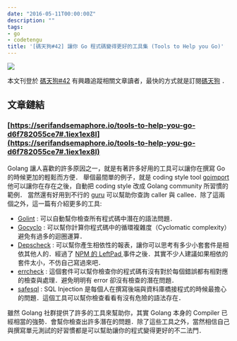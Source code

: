 ```yaml
---
date: "2016-05-11T00:00:00Z"
description: ""
tags:
- go
- codetengu
title: '[碼天狗#42] 讓你 Go 程式碼變得更好的工具集 (Tools to Help you Go)'
---
```


![](https://cdn-images-1.medium.com/max/2000/1*RzE9hBgmsl6gaxCfO4n5Wg.jpeg)

本文刊登於 [碼天狗#42](http://weekly.codetengu.com/issues/42#start) 有興趣追蹤相關文章讀者，最快的方式就是訂閱[碼天狗](http://weekly.codetengu.com) ．

## 文章鏈結

### [https://serifandsemaphore.io/tools-to-help-you-go-d6f782055ce7#.1iex1ex8l](https://serifandsemaphore.io/tools-to-help-you-go-d6f782055ce7#.1iex1ex8l)



Golang 讓人喜歡的許多原因之一，就是有著許多好用的工具可以讓你在撰寫 Go 的時候更加的輕鬆而方便． 舉個最間單的例子，就是 coding style tool [goimport](https://github.com/bradfitz/goimports)  他可以讓你在存在之後，自動把 coding style 改成 Golang community 所習慣的範例． 當然還有好用到不行的 [guru](https://godoc.org/golang.org/x/tools/cmd/guru) 可以幫助你查詢 caller 與 callee．除了這兩個之外，這一篇有介紹更多的工具:

- [Golint](https://github.com/golang/lint) : 可以自動幫你檢查所有程式碼中潛在的語法問題．
- [Gocyclo](https://github.com/fzipp/gocyclo) : 可以幫你計算你程式碼中的循環複雜度（Cyclomatic complexity）避免有過多的迴圈運算．
- [Depscheck](https://github.com/divan/depscheck) :  可以幫你產生相依性的報表，讓你可以思考有多少小套套件是相依其他人的．經過了 [NPM 的 LeftPad ](http://www.thenewslens.com/post/305094/) 事件之後．其實不少人建議如果相依的套件太小，不仿自己寫過來吧．
- [errcheck](https://github.com/kisielk/errcheck) : 這個套件可以幫你檢查你的程式碼有沒有對於每個錯誤都有相對應的檢查與處理．避免明明有 error 卻沒有檢查的潛在問題．
- [safesql](https://github.com/stripe/safesql) : SQL Injection 是每個人在撰寫後端與資料庫橋接程式的時候最擔心的問題．這個工具可以幫你檢查看看有沒有危險的語法存在．

雖然 Golang 社群提供了許多的工具來幫助你，其實 Golang 本身的 Compiler 已經相當的強勢．會幫你檢查出許多潛在的問題．除了這些工具之外，當然相信自己與撰寫單元測試的好習慣都是可以幫助讓你的程式變得更好的不二法門．
